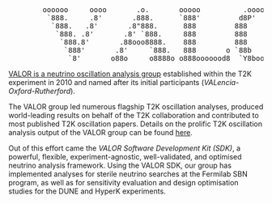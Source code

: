 <pre>
        oooooo     oooo       .o.       ooooo          .oooooo.   ooooooooo.         
         `888.     .8'       .888.      `888'         d8P'  `Y8b  `888   `Y88.       
          `888.   .8'       .8"888.      888         888      888  888   .d88'       
           `888. .8'       .8' `888.     888         888      888  888ooo88P'        
            `888.8'       .88ooo8888.    888         888      888  888`88b.          
             `888'       .8'     `888.   888       o `88b    d88'  888  `88b.        
              `8'       o88o     o8888o o888ooooood8  `Y8bood8P'  o888o  o888o     
</pre>

[VALOR is a neutrino oscillation analysis group](https://valor.pp.rl.ac.uk) 
established within the T2K experiment in 2010 and named after its initial participants (*VALencia-Oxford-Rutherford*). 

The VALOR group led numerous flagship T2K oscillation analyses, 
produced world-leading results on behalf of the T2K collaboration and contributed to most published T2K oscillation papers. 
Details on the prolific T2K oscillation analysis output of the VALOR group can be found [here](https://hep.ph.liv.ac.uk/~costasa/valor/#results_t2k).

Out of this effort came the *VALOR Software Development Kit (SDK)*, 
a powerful, flexible, experiment-agnostic, well-validated, and optimised neutrino analysis framework. 
Using the VALOR SDK, our group has implemented analyses for sterile neutrino searches at the Fermilab SBN program,
as well as for sensitivity evaluation and design optimisation studies for the DUNE and HyperK experiments. 

<!--

**Here are some ideas to get you started:**

🙋‍♀️ A short introduction - what is your organization all about?
🌈 Contribution guidelines - how can the community get involved?
👩‍💻 Useful resources - where can the community find your docs? Is there anything else the community should know?
🍿 Fun facts - what does your team eat for breakfast?
🧙 Remember, you can do mighty things with the power of [Markdown](https://docs.github.com/github/writing-on-github/getting-started-with-writing-and-formatting-on-github/basic-writing-and-formatting-syntax)
-->
